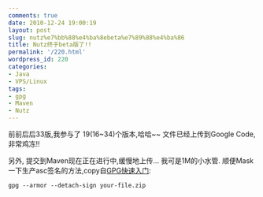 ```yaml
---
comments: true
date: 2010-12-24 19:00:19
layout: post
slug: nutz%e7%bb%88%e4%ba%8ebeta%e7%89%88%e4%ba%86
title: Nutz终于beta版了!!
permalink: '/220.html'
wordpress_id: 220
categories:
- Java
- VPS/Linux
tags:
- gpg
- Maven
- Nutz
---
```


前前后后33版,我参与了 19(16~34)个版本,哈哈~~
文件已经上传到Google Code, 非常鸡冻!!

另外, 提交到Maven现在正在进行中,缓慢地上传... 我可是1M的小水管.
顺便Mask一下生产asc签名的方法,copy自[GPG快速入门](http://www.madboa.com/geek/gpg-quickstart/):

    gpg --armor --detach-sign your-file.zip
    
